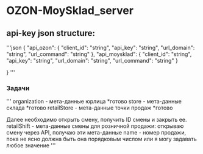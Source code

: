 # OZON-MoySklad_server

## api-key json structure:
'''json
{
    "api_ozon":
        {
        "client_id": "string",
        "api_key": "string",
        "url_domain": "string",
        "url_command": "string"
        },
    "api_moysklad":
        {
        "client_id": "string",
        "api_key": "string",
        "url_domain": "string",
        "url_command": "string"
        }

}
'''
### Задачи
'''
organization - мета-данные юрлица           *готово
store - мета-данные склада                  *готово
retailStore - мета-данные точки продаж      *готово

Далее необходимо открыть смену, получить ID смены и закрыть ее.
retailShift - мета-данные смены для розничной продажи: открываю смену через API, получаю эти мета-данные 
name - номер продажи, пока не ясно должна быть она порядковым числом или я могу задавать любое значение
'''


